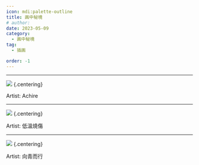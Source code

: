 ```yaml
---
icon: mdi:palette-outline
title: 画中秘境
# author: 
date: 2023-05-09
category:
  - 画中秘境
tag:
  - 插画

order: -1
---
```

<!-- more -->

---

![](./res/illustration/独立插_凯尔希_Achire.webp) {.centering}

Artist: Achire

---

![](./res/illustration/独立插_缪缪_低溫燒傷.webp) {.centering}

Artist: 低溫燒傷

---

![](./res/illustration/独立插_小鸟_向青而行.webp) {.centering}

Artist: 向青而行

<FakeAds />